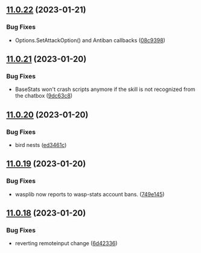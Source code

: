 ## [11.0.22](https://github.com/Torwent/WaspLib/compare/v11.0.21...v11.0.22) (2023-01-21)


### Bug Fixes

* Options.SetAttackOption() and Antiban callbacks ([08c9398](https://github.com/Torwent/WaspLib/commit/08c9398b4c6948cf9e90522c568204fb8d500087))



## [11.0.21](https://github.com/Torwent/WaspLib/compare/v11.0.20...v11.0.21) (2023-01-20)


### Bug Fixes

* BaseStats won't crash scripts anymore if the skill is not recognized from the chatbox ([9dc63c8](https://github.com/Torwent/WaspLib/commit/9dc63c8ca3e468b6de61d55d0a3f5e95167238fc))



## [11.0.20](https://github.com/Torwent/WaspLib/compare/v11.0.19...v11.0.20) (2023-01-20)


### Bug Fixes

* bird nests ([ed3461c](https://github.com/Torwent/WaspLib/commit/ed3461cc865ef799c1bd908856ec287b6c57ab81))



## [11.0.19](https://github.com/Torwent/WaspLib/compare/v11.0.18...v11.0.19) (2023-01-20)


### Bug Fixes

* wasplib now reports to wasp-stats account bans. ([749e145](https://github.com/Torwent/WaspLib/commit/749e1453c112f21e63c5bad59fc2be70d48752a2))



## [11.0.18](https://github.com/Torwent/WaspLib/compare/v11.0.17...v11.0.18) (2023-01-20)


### Bug Fixes

* reverting remoteinput change ([6d42336](https://github.com/Torwent/WaspLib/commit/6d423365a99be6d3f2c8eb410bca4ebf1e322246))



